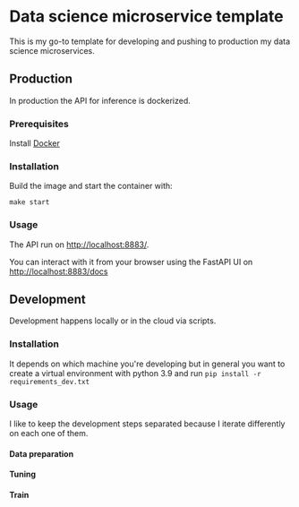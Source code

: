 # Data science microservice template
This is my go-to template for developing and pushing to production my data science microservices.

## Production
In production the API for inference is dockerized.

### Prerequisites
Install [Docker](https://docs.docker.com/engine/install/)

### Installation
Build the image and start the container with:
```
make start
```

### Usage
The API run on [http://localhost:8883/](http://localhost:8883/).

You can interact with it from your browser using the FastAPI UI on [http://localhost:8883/docs](http://localhost:8883/docs)

## Development
Development happens locally or in the cloud via scripts.

### Installation
It depends on which machine you're developing but in general you want to create a virtual environment with python 3.9 and run `pip install -r requirements_dev.txt`

### Usage
I like to keep the development steps separated because I iterate differently on each one of them.
#### Data preparation

#### Tuning

#### Train
